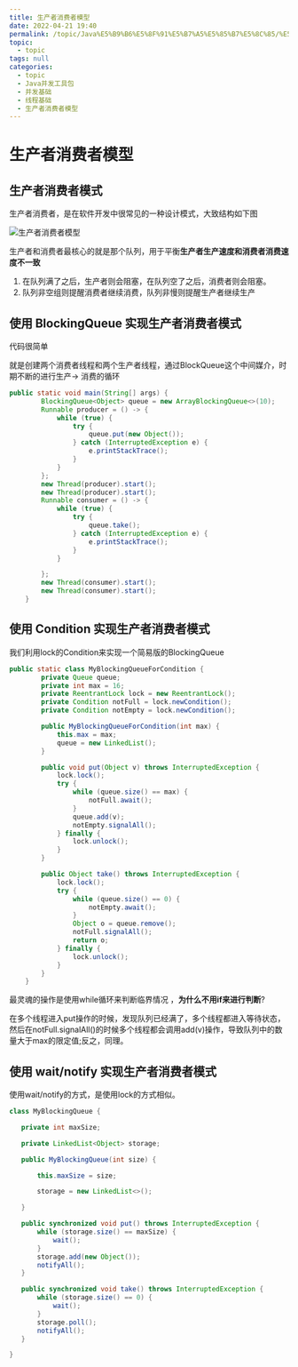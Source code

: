 ```yaml
---
title: 生产者消费者模型
date: 2022-04-21 19:40
permalink: /topic/Java%E5%B9%B6%E5%8F%91%E5%B7%A5%E5%85%B7%E5%8C%85/%E5%B9%B6%E5%8F%91%E5%9F%BA%E7%A1%80/%E7%BA%BF%E7%A8%8B%E5%9F%BA%E7%A1%80/%E7%94%9F%E4%BA%A7%E8%80%85%E6%B6%88%E8%B4%B9%E8%80%85%E6%A8%A1%E5%9E%8B
topic: 
  - topic
tags: null
categories: 
  - topic
  - Java并发工具包
  - 并发基础
  - 线程基础
  - 生产者消费者模型
---
```

# 生产者消费者模型

## 生产者消费者模式

生产者消费者，是在软件开发中很常见的一种设计模式，大致结构如下图

![生产者消费者模型](https://www.shiyitopo.tech/uPic/%E7%94%9F%E4%BA%A7%E8%80%85%E6%B6%88%E8%B4%B9%E8%80%85%E6%A8%A1%E5%9E%8B.png)

生产者和消费者最核心的就是那个队列，用于平衡**生产者生产速度和消费者消费速度不一致**

1. 在队列满了之后，生产者则会阻塞，在队列空了之后，消费者则会阻塞。
2. 队列非空组则提醒消费者继续消费，队列非慢则提醒生产者继续生产

## 使用 BlockingQueue 实现生产者消费者模式

代码很简单

就是创建两个消费者线程和两个生产者线程，通过BlockQueue这个中间媒介，时期不断的进行生产-> 消费的循环

```java
public static void main(String[] args) {
        BlockingQueue<Object> queue = new ArrayBlockingQueue<>(10);
        Runnable producer = () -> {
            while (true) {
                try {
                    queue.put(new Object());
                } catch (InterruptedException e) {
                    e.printStackTrace();
                }
            }
        };
        new Thread(producer).start();
        new Thread(producer).start();
        Runnable consumer = () -> {
            while (true) {
                try {
                    queue.take();
                } catch (InterruptedException e) {
                    e.printStackTrace();
                }
            }

        };
        new Thread(consumer).start();
        new Thread(consumer).start();
    }
```

## 使用 Condition 实现生产者消费者模式

我们利用lock的Condition来实现一个简易版的BlockingQueue

```java
public static class MyBlockingQueueForCondition {
        private Queue queue;
        private int max = 16;
        private ReentrantLock lock = new ReentrantLock();
        private Condition notFull = lock.newCondition();
        private Condition notEmpty = lock.newCondition();

        public MyBlockingQueueForCondition(int max) {
            this.max = max;
            queue = new LinkedList();
        }

        public void put(Object v) throws InterruptedException {
            lock.lock();
            try {
                while (queue.size() == max) {
                    notFull.await();
                }
                queue.add(v);
                notEmpty.signalAll();
            } finally {
                lock.unlock();
            }
        }

        public Object take() throws InterruptedException {
            lock.lock();
            try {
                while (queue.size() == 0) {
                    notEmpty.await();
                }
                Object o = queue.remove();
                notFull.signalAll();
                return o;
            } finally {
                lock.unlock();
            }
        }
    }
```

最灵魂的操作是使用while循环来判断临界情况 ，**为什么不用if来进行判断**?

在多个线程进入put操作的时候，发现队列已经满了，多个线程都进入等待状态，然后在notFull.signalAll()的时候多个线程都会调用add(v)操作，导致队列中的数量大于max的限定值;反之，同理。

## 使用 wait/notify 实现生产者消费者模式

使用wait/notify的方式，是使用lock的方式相似。

```java
class MyBlockingQueue {

   private int maxSize;

   private LinkedList<Object> storage;

   public MyBlockingQueue(int size) {

       this.maxSize = size;

       storage = new LinkedList<>();

   }

   public synchronized void put() throws InterruptedException {
       while (storage.size() == maxSize) {
           wait();
       }
       storage.add(new Object());
       notifyAll();
   }

   public synchronized void take() throws InterruptedException {
       while (storage.size() == 0) {
           wait();
       }
       storage.poll();
       notifyAll();
   }

}
```
